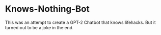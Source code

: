 # Knows-Nothing-Bot
This was an attempt to create a GPT-2 Chatbot that knows lifehacks. But it turned out to be a joke in the end.
